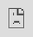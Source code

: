 ```yaml
---
ID: 14910
post_title: Landbot
author: Jack Hoover
post_excerpt: ""
layout: page
permalink: https://ihtusa.com/landbot/
published: true
post_date: 2018-04-10 11:39:56
---
```

<iframe style="position: absolute; left: 0; right: 0; bottom: 0; top: 0; border: 0;" src="https://landbot.io/u/H-35543-44GQXECFK69WF1C6/index.html" width="100%" height="100%" frameborder="0"></iframe>